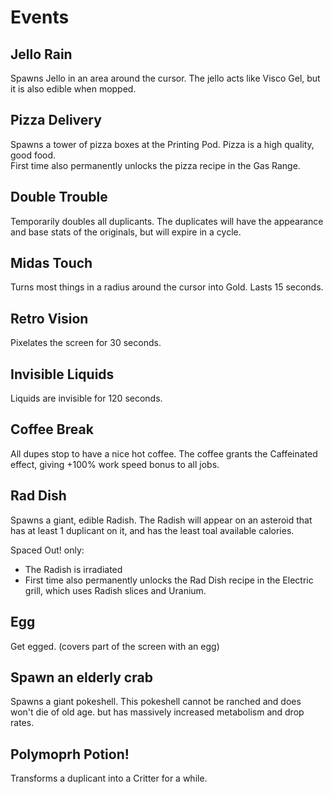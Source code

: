 
# Events  

## Jello Rain  
Spawns Jello in an area around the cursor. The jello acts like Visco Gel, but it is also edible when mopped. 

## Pizza Delivery
Spawns a tower of pizza boxes at the Printing Pod. Pizza is a high quality, good food.  
First time also permanently unlocks the pizza recipe in the Gas Range.  

## Double Trouble  
Temporarily doubles all duplicants. The duplicates will have the appearance and base stats of the originals, but will expire in a cycle.  

## Midas Touch  
Turns most things in a radius around the cursor into Gold. Lasts 15 seconds.

## Retro Vision  
Pixelates the screen for 30 seconds.  

## Invisible Liquids
Liquids are invisible for 120 seconds.  

## Coffee Break  
All dupes stop to have a nice hot coffee. The coffee grants the Caffeinated effect, giving +100% work speed bonus to all jobs.  

## Rad Dish  
Spawns a giant, edible Radish. The Radish will appear on an asteroid that has at least 1 duplicant on it, and has the least toal available calories. 

Spaced Out! only: 
- The Radish is irradiated
- First time also permanently unlocks the Rad Dish recipe in the Electric grill, which uses Radish slices and Uranium.

## Egg
Get egged. (covers part of the screen with an egg)  

## Spawn an elderly crab  
Spawns a giant pokeshell. This pokeshell cannot be ranched and does won't die of old age. but has massively increased metabolism and drop rates.  

## Polymoprh Potion!  
Transforms a duplicant into a Critter for a while.